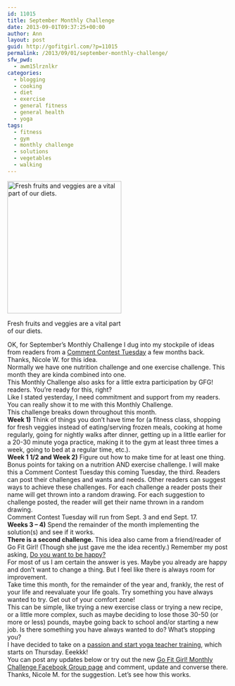 ```yaml
---
id: 11015
title: September Monthly Challenge
date: 2013-09-01T09:37:25+00:00
author: Ann
layout: post
guid: http://gofitgirl.com/?p=11015
permalink: /2013/09/01/september-monthly-challenge/
sfw_pwd:
  - awm15lrznlkr
categories:
  - blogging
  - cooking
  - diet
  - exercise
  - general fitness
  - general health
  - yoga
tags:
  - fitness
  - gym
  - monthly challenge
  - solutions
  - vegetables
  - walking
---
```

<div id="attachment_10922" style="width: 269px" class="wp-caption alignleft">
  <a href="http://gofitgirl.com/2013/08/cleanse/cleanse-2/" rel="attachment wp-att-10922"><img class="size-medium wp-image-10922" alt="Fresh fruits and veggies are a vital part of our diets." src="http://gofitgirl.com/wp-content/uploads/2013/08/cleanse-e1377998857874-259x300.jpg" width="259" height="300" /></a>
  
  <p class="wp-caption-text">
    Fresh fruits and veggies are a vital part of our diets.
  </p>
</div>

  
OK, for September&#8217;s Monthly Challenge I dug into my stockpile of ideas from readers from a [Comment Contest Tuesday](http://gofitgirl.com/2013/05/comment-contest-tuesday-challenge-go-fit-girl/) a few months back.  
Thanks, Nicole W. for this idea.  
Normally we have one nutrition challenge and one exercise challenge. This month they are kinda combined into one.  
This Monthly Challenge also asks for a little extra participation by GFG! readers. You&#8217;re ready for this, right?  
Like I stated yesterday, I need commitment and support from my readers. You can really show it to me with this Monthly Challenge.  
This challenge breaks down throughout this month.  
**Week 1)** Think of things you don’t have time for (a fitness class, shopping for fresh veggies instead of eating/serving frozen meals, cooking at home regularly, going for nightly walks after dinner, getting up in a little earlier for a 20-30 minute yoga practice, making it to the gym at least three times a week, going to bed at a regular time, etc.).  
**Week 1 1/2 and Week 2)** Figure out how to make time for at least one thing. Bonus points for taking on a nutrition AND exercise challenge. I will make this a Comment Contest Tuesday this coming Tuesday, the third. Readers can post their challenges and wants and needs. Other readers can suggest ways to achieve these challenges. For each challenge a reader posts their name will get thrown into a random drawing. For each suggestion to challenge posted, the reader will get their name thrown in a random drawing.  
Comment Contest Tuesday will run from Sept. 3 and end Sept. 17.  
**Weeks 3 – 4)** Spend the remainder of the month implementing the solution(s) and see if it works.  
**There is a second challenge.** This idea also came from a friend/reader of Go Fit Girl! (Though she just gave me the idea recently.) Remember my post asking, [Do you want to be happy?](http://gofitgirl.com/2013/08/do-you-want-to-be-happy/)  
For most of us I am certain the answer is yes. Maybe you already are happy and don&#8217;t want to change a thing. But I feel like there is always room for improvement.  
Take time this month, for the remainder of the year and, frankly, the rest of your life and reevaluate your life goals. Try something you have always wanted to try. Get out of your comfort zone!  
This can be simple, like trying a new exercise class or trying a new recipe, or a little more complex, such as maybe deciding to lose those 30-50 (or more or less) pounds, maybe going back to school and/or starting a new job. Is there something you have always wanted to do? What&#8217;s stopping you?  
I have decided to take on a [passion and start yoga teacher training](http://gofitgirl.com/2013/08/gfg-big-announcement/), which starts on Thursday. Eeekkk!  
You can post any updates below or try out the new [Go Fit Girl! Monthly Challenge Facebook Group page](https://www.facebook.com/groups/594110353966116/) and comment, update and converse there. Thanks, Nicole M. for the suggestion. Let&#8217;s see how this works.